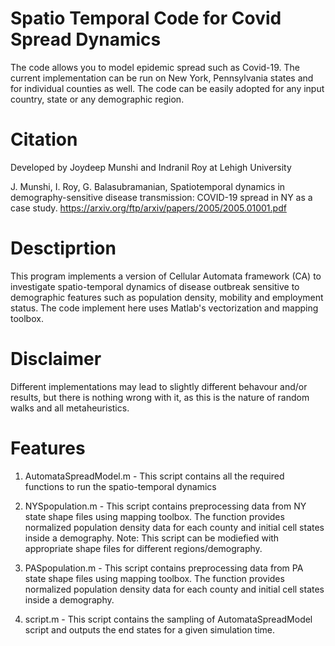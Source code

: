 # Spatio Temporal Code for Covid Spread Dynamics
The code allows you to model epidemic spread such as Covid-19. The current implementation can be run on New York, Pennsylvania states and for individual counties as well. The code can be easily adopted for any input country, state or any demographic region. 

# Citation 
Developed by Joydeep Munshi and Indranil Roy at Lehigh University 

J. Munshi, I. Roy, G. Balasubramanian, Spatiotemporal dynamics in demography-sensitive disease transmission: COVID-19 spread in NY as a case study.
https://arxiv.org/ftp/arxiv/papers/2005/2005.01001.pdf

# Desctiprtion
This program implements a version of Cellular Automata framework
(CA) to investigate spatio-temporal dynamics of disease outbreak 
 sensitive to demographic features such as population density,
 mobility and employment status. The code implement here uses 
 Matlab's vectorization and mapping toolbox.

# Disclaimer                                                          
Different implementations may lead to slightly different
behavour and/or results, but there is nothing wrong with it, 
as this is the nature of random walks and all metaheuristics.

# Features
1. AutomataSpreadModel.m - This script contains all the required functions
to run the spatio-temporal dynamics

2. NYSpopulation.m       - This script contains preprocessing data from
NY state shape files using mapping toolbox. The function provides
normalized population density data for each county and initial cell
states inside a demography. Note: This script can be modiefied with
appropriate shape files for different regions/demography.

3. PASpopulation.m       - This script contains preprocessing data from
PA state shape files using mapping toolbox. The function provides
normalized population density data for each county and initial cell
states inside a demography.

4. script.m 	          - This script contains the sampling of AutomataSpreadModel
script and outputs the end states for a given simulation time.
